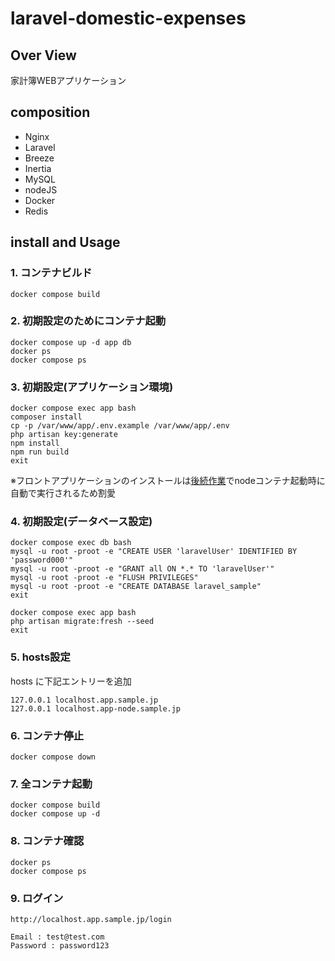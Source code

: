 # laravel-domestic-expenses

## Over View
家計簿WEBアプリケーション

## composition
- Nginx
- Laravel
- Breeze
- Inertia
- MySQL
- nodeJS
- Docker
- Redis

## install and Usage
### 1. コンテナビルド
```shell
docker compose build
```

### 2. 初期設定のためにコンテナ起動
```shell
docker compose up -d app db 
docker ps
docker compose ps
```

### 3. 初期設定(アプリケーション環境)
```shell
docker compose exec app bash
composer install
cp -p /var/www/app/.env.example /var/www/app/.env
php artisan key:generate
npm install
npm run build
exit
```
※フロントアプリケーションのインストールは[後続作業](#7.-全コンテナ起動)でnodeコンテナ起動時に自動で実行されるため割愛

### 4. 初期設定(データベース設定)
```shell
docker compose exec db bash
mysql -u root -proot -e "CREATE USER 'laravelUser' IDENTIFIED BY 'password000'"
mysql -u root -proot -e "GRANT all ON *.* TO 'laravelUser'"
mysql -u root -proot -e "FLUSH PRIVILEGES"
mysql -u root -proot -e "CREATE DATABASE laravel_sample"
exit
```
```shell
docker compose exec app bash
php artisan migrate:fresh --seed
exit
```

### 5. hosts設定
hosts に下記エントリーを追加
```shell
127.0.0.1 localhost.app.sample.jp
127.0.0.1 localhost.app-node.sample.jp
```

### 6. コンテナ停止
```shell
docker compose down
```

### 7. 全コンテナ起動
```shell
docker compose build
docker compose up -d
```

### 8. コンテナ確認
```shell
docker ps
docker compose ps
```

### 9. ログイン
```
http://localhost.app.sample.jp/login
```
```
Email : test@test.com
Password : password123
```